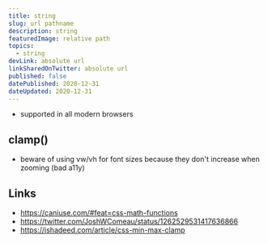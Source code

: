 ```yaml
---
title: string
slug: url pathname
description: string
featuredImage: relative path
topics:
  - string
devLink: absolute url
linkSharedOnTwitter: absolute url
published: false
datePublished: 2020-12-31
dateUpdated: 2020-12-31
---
```


<!--

- Write for one person (not everyone): https://twitter.com/b0rk/status/1262415197345636353

-->

- supported in all modern browsers

## clamp()

- beware of using vw/vh for font sizes because they don't increase when zooming (bad a11y)

## Links

- https://caniuse.com/#feat=css-math-functions
- https://twitter.com/JoshWComeau/status/1262529531417636866
- https://ishadeed.com/article/css-min-max-clamp
